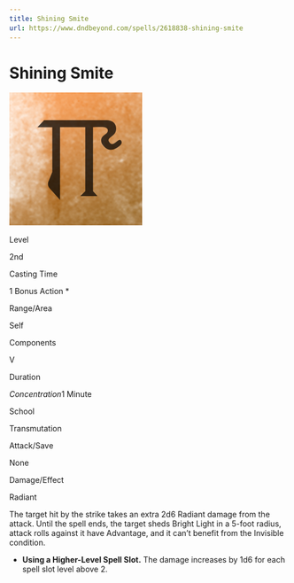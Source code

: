 ```yaml
---
title: Shining Smite
url: https://www.dndbeyond.com/spells/2618838-shining-smite
---
```


# Shining Smite

![Shining Smite](shining-smite.png)

Level

2nd

Casting Time

1 Bonus Action *

Range/Area

Self

Components

V

Duration

*Concentration*1 Minute

School

Transmutation

Attack/Save

None

Damage/Effect

Radiant

The target hit by the strike takes an extra 2d6 Radiant damage from the attack. Until the spell ends, the target sheds Bright Light in a 5-foot radius, attack rolls against it have Advantage, and it can’t benefit from the Invisible condition.

* **Using a Higher-Level Spell Slot.** The damage increases by 1d6 for each spell slot level above 2.